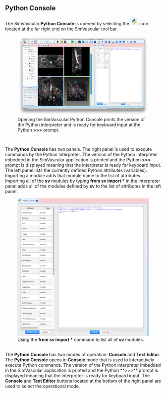 ## Python Console ##
The SimVascular **Python Console** is opened by selecting the <img src="documentation/python_interface/imgs/python-icon.png" width="25" height="25"> icon 
located at the far right end on the SimVascular tool bar. 

<figure>
  <img class="svImg svImgXl" src="documentation/python_interface/imgs/main-window-1.png">
  <figcaption class="svCaption" > Opening the SimVascular Python Console prints the version of the Python interpreter and is ready for keyboard input at 
                                  the Python <b>>>></b> prompt. 
</figure>
<br>

The **Python Console** has two panels. The right panel is used to execute commands by the Python interpreter. The version of the Python interpreter 
imbedded in the SimVascular application is printed and the Python **>>>** prompt is displayed meaning that the interpreter is ready for keyboard input.
The left panel lists the currently defined Python attributes (variables). Importing a module adds that module name to the list of attributes. Importing 
all of the <b>sv</b> modules by typing <b>from sv import *</b> in the interpreter panel adds all of the modules defined by <b>sv</b> to the list of attributes
in the left panel.

<figure>
  <img class="svImg svImgMd" src="documentation/python_interface/imgs/console-atts.png">
  <figcaption class="svCaption"> Using the <b>from sv import *</b> command to list all of <b>sv</b> modules.
</figure>

<br>
The <b>Python Console</b> has two modes of operation: <b>Console</b> and <b>Text Editor</b>. The <b>Python Console</b> opens in <b>Console</b> mode that is
used to interactively execute Python commands. The version of the Python interpreter imbedded in the SimVascular application is printed and the Python 
**>>>** prompt is displayed meaning that the interpreter is ready for keyboard input. The <b>Console</b> and <b>Text Editor</b> buttons located at the
bottom of the right panel are used to select the operational mode.

